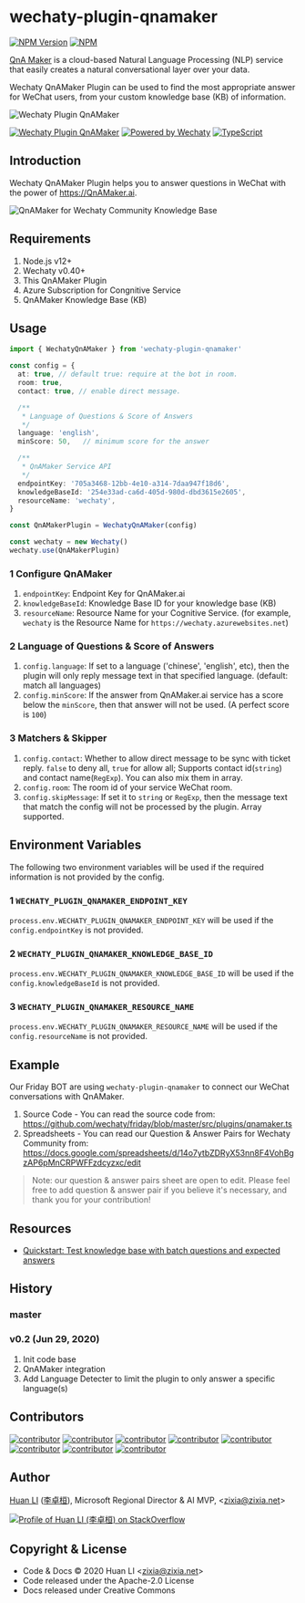 # wechaty-plugin-qnamaker

[![NPM Version](https://img.shields.io/npm/v/wechaty-plugin-qnamaker?color=brightgreen)](https://www.npmjs.com/package/wechaty-plugin-qnamaker)
[![NPM](https://github.com/wechaty/wechaty-plugin-qnamaker/workflows/NPM/badge.svg)](https://github.com/wechaty/wechaty-plugin-qnamaker/actions?query=workflow%3ANPM)

[QnA Maker](https://qnamaker.ai) is a cloud-based Natural Language Processing (NLP) service that easily creates a natural conversational layer over your data.

Wechaty QnAMaker Plugin can be used to find the most appropriate answer for WeChat users, from your custom knowledge base (KB) of information.

![Wechaty Plugin QnAMaker](docs/images/qnamaker-wechaty.png)

[![Wechaty Plugin QnAMaker](https://img.shields.io/badge/Wechaty%20Plugin-QnAMaker-brightgreen.svg)](https://github.com/wechaty/wechaty-plugin-qnamaker)
[![Powered by Wechaty](https://img.shields.io/badge/Powered%20By-Wechaty-brightgreen.svg)](https://github.com/Wechaty/wechaty)
[![TypeScript](https://img.shields.io/badge/%3C%2F%3E-TypeScript-blue.svg)](https://www.typescriptlang.org/)

## Introduction

Wechaty QnAMaker Plugin helps you to answer questions in WeChat with the power of <https://QnAMaker.ai>.

![QnAMaker for Wechaty Community Knowledge Base](docs/images/qnamaker-screenshot.png)

## Requirements

1. Node.js v12+
1. Wechaty v0.40+
1. This QnAMaker Plugin
1. Azure Subscription for Congnitive Service
1. QnAMaker Knowledge Base (KB)

## Usage

```ts
import { WechatyQnAMaker } from 'wechaty-plugin-qnamaker'

const config = {
  at: true, // default true: require at the bot in room.
  room: true,
  contact: true, // enable direct message.

  /**
   * Language of Questions & Score of Answers
   */
  language: 'english',
  minScore: 50,   // minimum score for the answer

  /**
   * QnAMaker Service API
   */
  endpointKey: '705a3468-12bb-4e10-a314-7daa947f18d6',
  knowledgeBaseId: '254e33ad-ca6d-405d-980d-dbd3615e2605',
  resourceName: 'wechaty',
}

const QnAMakerPlugin = WechatyQnAMaker(config)

const wechaty = new Wechaty()
wechaty.use(QnAMakerPlugin)
```

### 1 Configure QnAMaker

1. `endpointKey`: Endpoint Key for QnAMaker.ai
1. `knowledgeBaseId`: Knowledge Base ID for your knowledge base (KB)
1. `resourceName`: Resource Name for your Cognitive Service. (for example, `wechaty` is the Resource Name for `https://wechaty.azurewebsites.net`)

### 2 Language of Questions & Score of Answers

1. `config.language`: If set to a language ('chinese', 'english', etc), then the plugin will only reply message text in that specified language. (default: match all languages)
1. `config.minScore`: If the answer from QnAMaker.ai service has a score below the `minScore`, then that answer will not be used. (A perfect score is `100`)

### 3 Matchers & Skipper

1. `config.contact`: Whether to allow direct message to be sync with ticket reply. `false` to deny all, `true` for allow all; Supports contact id(`string`) and contact name(`RegExp`). You can also mix them in array.
1. `config.room`: The room id of your service WeChat room.
1. `config.skipMessage`: If set it to `string` or `RegExp`, then the message text that match the config will not be processed by the plugin. Array supported.

## Environment Variables

The following two environment variables will be used if the required information is not provided by the config.

### 1 `WECHATY_PLUGIN_QNAMAKER_ENDPOINT_KEY`

`process.env.WECHATY_PLUGIN_QNAMAKER_ENDPOINT_KEY` will be used if the `config.endpointKey` is not provided.

### 2 `WECHATY_PLUGIN_QNAMAKER_KNOWLEDGE_BASE_ID`

`process.env.WECHATY_PLUGIN_QNAMAKER_KNOWLEDGE_BASE_ID` will be used if the `config.knowledgeBaseId` is not provided.

### 3 `WECHATY_PLUGIN_QNAMAKER_RESOURCE_NAME`

`process.env.WECHATY_PLUGIN_QNAMAKER_RESOURCE_NAME` will be used if the `config.resourceName` is not provided.

## Example

Our Friday BOT are using `wechaty-plugin-qnamaker` to connect our WeChat conversations with QnAMaker.

1. Source Code - You can read the source code from: <https://github.com/wechaty/friday/blob/master/src/plugins/qnamaker.ts>
1. Spreadsheets - You can read our Question & Answer Pairs for Wechaty Community from: <https://docs.google.com/spreadsheets/d/14o7ytbZDRyX53nn8F4VohBgzAP6pMnCRPWFFzdcyzxc/edit>

> Note: our question & answer pairs sheet are open to edit. Please feel free to add question & answer pair if you believe it's necessary, and thank you for your contribution!

## Resources

- [Quickstart: Test knowledge base with batch questions and expected answers](https://docs.microsoft.com/en-us/azure/cognitive-services/qnamaker/quickstarts/batch-testing)

## History

### master

### v0.2 (Jun 29, 2020)

1. Init code base
1. QnAMaker integration
1. Add Language Detecter to limit the plugin to only answer a specific language(s)

## Contributors

[![contributor](https://sourcerer.io/fame/huan/wechaty/wechaty-plugin-qnamaker/images/0)](https://sourcerer.io/fame/huan/wechaty/wechaty-plugin-qnamaker/links/0)
[![contributor](https://sourcerer.io/fame/huan/wechaty/wechaty-plugin-qnamaker/images/1)](https://sourcerer.io/fame/huan/wechaty/wechaty-plugin-qnamaker/links/1)
[![contributor](https://sourcerer.io/fame/huan/wechaty/wechaty-plugin-qnamaker/images/2)](https://sourcerer.io/fame/huan/wechaty/wechaty-plugin-qnamaker/links/2)
[![contributor](https://sourcerer.io/fame/huan/wechaty/wechaty-plugin-qnamaker/images/3)](https://sourcerer.io/fame/huan/wechaty/wechaty-plugin-qnamaker/links/3)
[![contributor](https://sourcerer.io/fame/huan/wechaty/wechaty-plugin-qnamaker/images/4)](https://sourcerer.io/fame/huan/wechaty/wechaty-plugin-qnamaker/links/4)
[![contributor](https://sourcerer.io/fame/huan/wechaty/wechaty-plugin-qnamaker/images/5)](https://sourcerer.io/fame/huan/wechaty/wechaty-plugin-qnamaker/links/5)
[![contributor](https://sourcerer.io/fame/huan/wechaty/wechaty-plugin-qnamaker/images/6)](https://sourcerer.io/fame/huan/wechaty/wechaty-plugin-qnamaker/links/6)
[![contributor](https://sourcerer.io/fame/huan/wechaty/wechaty-plugin-qnamaker/images/7)](https://sourcerer.io/fame/huan/wechaty/wechaty-plugin-qnamaker/links/7)

## Author

[Huan LI](https://github.com/huan) ([李卓桓](http://linkedin.com/in/zixia)),
Microsoft Regional Director & AI MVP, \<zixia@zixia.net\>

[![Profile of Huan LI (李卓桓) on StackOverflow](https://stackexchange.com/users/flair/265499.png)](https://stackexchange.com/users/265499)

## Copyright & License

- Code & Docs © 2020 Huan LI \<zixia@zixia.net\>
- Code released under the Apache-2.0 License
- Docs released under Creative Commons
